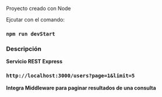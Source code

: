 Proyecto creado con Node

Ejcutar con el comando:

### `npm run devStart`

### Descripción

**Servicio REST Express**

### `http://localhost:3000/users?page=1&limit=5`

**Integra Middleware para paginar resultados de una consulta**

